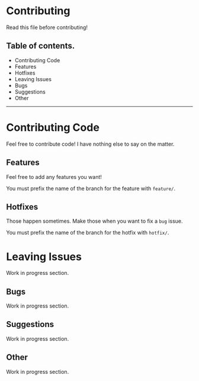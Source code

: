 # Contributing
Read this file before contributing!
## Table of contents.
* Contributing Code
 * Features
 * Hotfixes
* Leaving Issues
 * Bugs
 * Suggestions
 * Other
---

# Contributing Code
Feel free to contribute code! I have nothing else to say on the matter.

## Features
Feel free to add any features you want!

You must prefix the name of the branch for the feature with `feature/`.
## Hotfixes
Those happen sometimes. Make those when you want to fix a `bug` issue.

You must prefix the name of the branch for the hotfix with `hotfix/`.
# Leaving Issues
Work in progress section.

## Bugs
Work in progress section.

## Suggestions
Work in progress section.

## Other
Work in progress section.